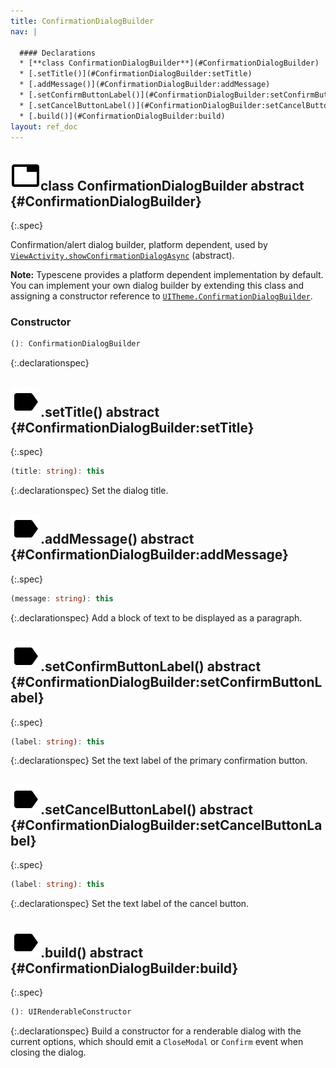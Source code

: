 ```yaml
---
title: ConfirmationDialogBuilder
nav: |

  #### Declarations
  * [**class ConfirmationDialogBuilder**](#ConfirmationDialogBuilder)
  * [.setTitle()](#ConfirmationDialogBuilder:setTitle)
  * [.addMessage()](#ConfirmationDialogBuilder:addMessage)
  * [.setConfirmButtonLabel()](#ConfirmationDialogBuilder:setConfirmButtonLabel)
  * [.setCancelButtonLabel()](#ConfirmationDialogBuilder:setCancelButtonLabel)
  * [.build()](#ConfirmationDialogBuilder:build)
layout: ref_doc
---
```


## ![](/assets/icons/spec-class.svg)class ConfirmationDialogBuilder <span class="spec_tag">abstract</span> {#ConfirmationDialogBuilder}
{:.spec}

Confirmation/alert dialog builder, platform dependent, used by [`ViewActivity.showConfirmationDialogAsync`](./ViewActivity#ViewActivity:showConfirmationDialogAsync) (abstract).

**Note:** Typescene provides a platform dependent implementation by default. You can implement your own dialog builder by extending this class and assigning a constructor reference to [`UITheme.ConfirmationDialogBuilder`](./UITheme#UITheme:ConfirmationDialogBuilder).


### Constructor
```typescript
(): ConfirmationDialogBuilder
```
{:.declarationspec}



## ![](/assets/icons/spec-method.svg).setTitle() <span class="spec_tag">abstract</span> {#ConfirmationDialogBuilder:setTitle}
{:.spec}

```typescript
(title: string): this
```
{:.declarationspec}
Set the dialog title.



## ![](/assets/icons/spec-method.svg).addMessage() <span class="spec_tag">abstract</span> {#ConfirmationDialogBuilder:addMessage}
{:.spec}

```typescript
(message: string): this
```
{:.declarationspec}
Add a block of text to be displayed as a paragraph.



## ![](/assets/icons/spec-method.svg).setConfirmButtonLabel() <span class="spec_tag">abstract</span> {#ConfirmationDialogBuilder:setConfirmButtonLabel}
{:.spec}

```typescript
(label: string): this
```
{:.declarationspec}
Set the text label of the primary confirmation button.



## ![](/assets/icons/spec-method.svg).setCancelButtonLabel() <span class="spec_tag">abstract</span> {#ConfirmationDialogBuilder:setCancelButtonLabel}
{:.spec}

```typescript
(label: string): this
```
{:.declarationspec}
Set the text label of the cancel button.



## ![](/assets/icons/spec-method.svg).build() <span class="spec_tag">abstract</span> {#ConfirmationDialogBuilder:build}
{:.spec}

```typescript
(): UIRenderableConstructor
```
{:.declarationspec}
Build a constructor for a renderable dialog with the current options, which should emit a `CloseModal` or `Confirm` event when closing the dialog.

